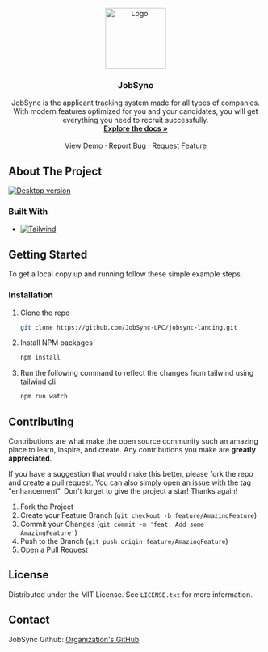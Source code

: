 <br />
<div align="center">
  <a href="https://github.com/Testigos-de-Vue/jobsync-landing">
    <img src="https://i.imgur.com/jKeQfEs.png" alt="Logo" width="120" height="120">
  </a>
  <h3 align="center">JobSync</h3>
  <p align="center">
    JobSync is the applicant tracking system made for all types of companies. With modern features optimized for you and your candidates, you will get everything you need to recruit successfully.
    <br />
    <a href="https://github.com/Testigos-de-Vue/jobsync-landing"><strong>Explore the docs »</strong></a>
    <br />
    <br />
    <a href="https://jobsync.netlify.app/">View Demo</a>
    ·
    <a href="https://github.com/Testigos-de-Vue/jobsync-landing/issues">Report Bug</a>
    ·
    <a href="https://github.com/Testigos-de-Vue/jobsync-landing/issues">Request Feature</a>
  </p>
</div>

<!-- ABOUT THE PROJECT -->
## About The Project

<a href="https://jobsync.netlify.app/">
  <img src="https://i.imgur.com/8sufRJB.png" alt="Desktop version">
</a>

### Built With

* [![Tailwind][tailwind-shield]][tailwind-url]

<!-- GETTING STARTED -->
## Getting Started

To get a local copy up and running follow these simple example steps.

### Installation

1. Clone the repo
   ```sh
   git clone https://github.com/JobSync-UPC/jobsync-landing.git
   ```
2. Install NPM packages
   ```sh
   npm install
   ```
3. Run the following command to reflect the changes from tailwind using tailwind cli
   ```sh
   npm run watch
   ```

<!-- CONTRIBUTING -->
## Contributing

Contributions are what make the open source community such an amazing place to learn, inspire, and create. Any contributions you make are **greatly appreciated**.

If you have a suggestion that would make this better, please fork the repo and create a pull request. You can also simply open an issue with the tag "enhancement".
Don't forget to give the project a star! Thanks again!

1. Fork the Project
2. Create your Feature Branch (`git checkout -b feature/AmazingFeature`)
3. Commit your Changes (`git commit -m 'feat: Add some AmazingFeature'`)
4. Push to the Branch (`git push origin feature/AmazingFeature`)
5. Open a Pull Request

<!-- LICENSE -->
## License

Distributed under the MIT License. See `LICENSE.txt` for more information.

<!-- CONTACT -->
## Contact

JobSync Github: [Organization's GitHub](https://github.com/JobSync-UPC)

<!-- Badges and URLs -->
[tailwind-url]: https://tailwindcss.com/
[tailwind-shield]: https://img.shields.io/badge/Tailwind_CSS-38B2AC?style=for-the-badge&logo=tailwind-css&logoColor=white
